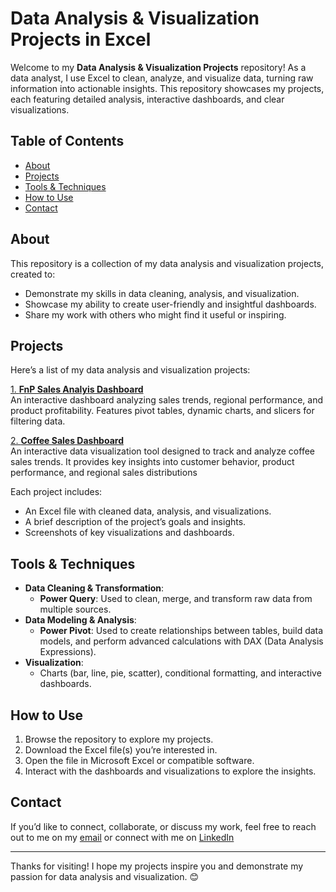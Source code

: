# Data Analysis & Visualization Projects in Excel

Welcome to my **Data Analysis & Visualization Projects** repository! As a data analyst, I use Excel to clean, analyze, and visualize data, turning raw information into actionable insights. This repository showcases my projects, each featuring detailed analysis, interactive dashboards, and clear visualizations.

## Table of Contents
- [About](#about)
- [Projects](#projects)
- [Tools & Techniques](#tools--techniques)
- [How to Use](#how-to-use)
- [Contact](#contact)

## About
This repository is a collection of my data analysis and visualization projects, created to:
- Demonstrate my skills in data cleaning, analysis, and visualization.
- Showcase my ability to create user-friendly and insightful dashboards.
- Share my work with others who might find it useful or inspiring.

## Projects
Here’s a list of my data analysis and visualization projects:

[1. **FnP Sales Analyis Dashboard**](/Excel-Projects/Fnp_Sales_Analysis/)  
   An interactive dashboard analyzing sales trends, regional performance, and product profitability. Features pivot tables, dynamic charts, and slicers for filtering data.

[2. **Coffee Sales Dashboard**](/Excel-Projects/Coffee_Sales_Dashboard/)  
   An interactive data visualization tool designed to track and analyze coffee sales trends. It provides key insights into customer behavior, product performance, and regional sales distributions

Each project includes:
- An Excel file with cleaned data, analysis, and visualizations.
- A brief description of the project’s goals and insights.
- Screenshots of key visualizations and dashboards.

## Tools & Techniques
- **Data Cleaning & Transformation**:  
  - **Power Query**: Used to clean, merge, and transform raw data from multiple sources.
- **Data Modeling & Analysis**:  
  - **Power Pivot**: Used to create relationships between tables, build data models, and perform advanced calculations with DAX (Data Analysis Expressions).
- **Visualization**:  
  - Charts (bar, line, pie, scatter), conditional formatting, and interactive dashboards.
## How to Use
1. Browse the repository to explore my projects.
2. Download the Excel file(s) you’re interested in.
3. Open the file in Microsoft Excel or compatible software.
4. Interact with the dashboards and visualizations to explore the insights.

## Contact
If you’d like to connect, collaborate, or discuss my work, feel free to reach out to me on my [email](samuelgicheha03@gmail.com) or connect with me on [LinkedIn](http://www.linkedin.com/in/sirgicheha)

---

Thanks for visiting! I hope my projects inspire you and demonstrate my passion for data analysis and visualization. 😊
